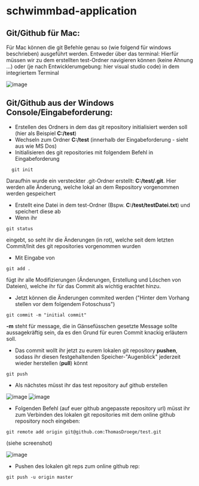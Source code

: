 # schwimmbad-application

## Git/Github für Mac:

Für Mac können die git Befehle genau so (wie folgend für windows beschrieben) ausgeführt werden. Entweder über das terminal: Hierfür müssen wir zu dem erstellten test-Ordner navigieren können (keine Ahnung ...) oder (je nach Entwicklerumgebung: hier visual studio code) in dem integriertem Terminal

![image](https://github.com/techlabsms/ms-st-20-00-schwimmbadkalender/src/miscellaneous/screenshots/terminal.PNG) 

## Git/Github aus der Windows Console/Eingabeforderung:

* Erstellen des Ordners in dem das git repository initialisiert werden soll (hier als Beispiel **C:/test**)
* Wechseln zum Ordner **C:/test** (innerhalb der Eingabeforderung - sieht aus wie MS Dos)
* Initialisieren des git repositories mit folgendem Befehl in Eingabeforderung
```
  git init
```
Daraufhin wurde ein versteckter .git-Ordner erstellt: **C:/test/.git**. Hier werden alle Änderung, welche lokal an dem Repository vorgenommen werden gespeichert
* Erstellt eine Datei in dem test-Ordner (Bspw. **C:/test/testDatei.txt**) und speichert diese ab
* Wenn ihr 
```
git status
```
eingebt, so seht ihr die Änderungen (in rot), welche seit dem letzten Commit/Init des git repositories vorgenommen wurden
* Mit Eingabe von
```
git add .
```
fügt ihr alle Modifizierungen (Änderungen, Erstellung und Löschen von Dateien), welche ihr für das Commit als wichtig erachtet hinzu. 
* Jetzt können die Änderungen commited werden ("Hinter dem Vorhang stellen vor dem folgendem Fotoschuss")
```
git commit -m "initial commit"
```
**-m** steht für message, die in Gänsefüsschen gesetzte Message sollte aussagekräftig sein, da es den Grund für euren Commit knackig erläutern soll. 
* Das commit wollt ihr jetzt zu eurem lokalen git repository **pushen**, sodass ihr diesen festgehaltenden Speicher-"Augenblick" jederzeit wieder herstellen (**pull**) könnt
```
git push
```

* Als nächstes müsst ihr das test repository auf github erstellen

![image](https://github.com/techlabsms/ms-st-20-00-schwimmbadkalender/src/miscellaneous/screenshots/new-repository.PNG) 
![image](https://github.com/techlabsms/ms-st-20-00-schwimmbadkalender/src/miscellaneous/screenshots/create-repository.PNG) 

* Folgenden Befehl (auf euer github angepasste repository url)  müsst ihr zum Verbinden des lokalen git repositories mit dem online github repository noch eingeben:
```
git remote add origin git@github.com:ThomasDroege/test.git
```
(siehe screenshot)

![image](https://github.com/techlabsms/ms-st-20-00-schwimmbadkalender/src/miscellaneous/screenshots/created-repository.PNG) 

* Pushen des lokalen git reps zum online github rep:
```
git push -u origin master
```